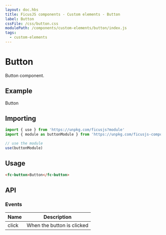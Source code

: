 ```yaml
---
layout: doc.hbs
title: FicusJS components - Custom elements - Button
label: Button
cssFile: /css/button.css
modulePath: /components/custom-elements/button/index.js
tags:
  - custom-elements
---
```

# Button

Button component.

## Example

<fc-button>Button</fc-button>

## Importing

```js
import { use } from 'https://unpkg.com/ficusjs?module'
import { module as buttonModule } from 'https://unpkg.com/ficusjs-components@latest/components/custom-elements/button/index.js'

// use the module
use(buttonModule)
```

## Usage

```html
<fc-button>Button</fc-button>
```

## API

### Events

| Name | Description |
| --- | --- |
| click | When the button is clicked |
